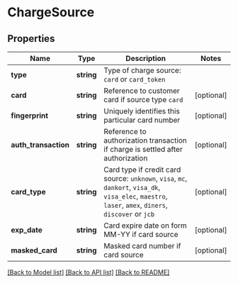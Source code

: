 # ChargeSource

## Properties
Name | Type | Description | Notes
------------ | ------------- | ------------- | -------------
**type** | **string** | Type of charge source: `card` or `card_token` |
**card** | **string** | Reference to customer card if source type `card` | [optional]
**fingerprint** | **string** | Uniquely identifies this particular card number | [optional]
**auth_transaction** | **string** | Reference to authorization transaction if charge is settled after authorization | [optional]
**card_type** | **string** | Card type if credit card source: `unknown`, `visa`, `mc`, `dankort`, `visa_dk`, `visa_elec`, `maestro`, `laser`, `amex`, `diners`, `discover` or `jcb` | [optional]
**exp_date** | **string** | Card expire date on form MM-YY if card source | [optional]
**masked_card** | **string** | Masked card number if card source | [optional]

[[Back to Model list]](../../README.md#documentation-for-models) [[Back to API list]](../../README.md#documentation-for-api-endpoints) [[Back to README]](../../README.md)


